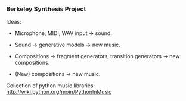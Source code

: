 ### Berkeley Synthesis Project

Ideas:

-	Microphone, MIDI, WAV input -> sound.

-	Sound -> generative models -> new music.

-	Compositions -> fragment generators, transition generators -> new compositions.

-	(New) compositions -> new music.

Collection of python music libraries:
http://wiki.python.org/moin/PythonInMusic
